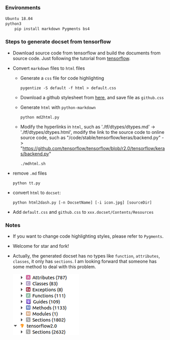 

### Environments

```
Ubuntu 18.04
python3 
	pip install markdown Pygments bs4
```
### Steps to generate docset from tensorflow
* Download source code from tensorflow and build the documents from source code. Just following the tutorial from [tensorflow](https://www.tensorflow.org/community/contribute/docs). 

* Convert `markdown` files to `html` files

  * Generate a `css` file for code highlighting
  
    ```shell
    pygentize -S default -f html > default.css
    ```
  
  * Download a github stylesheet from [here](https://gist.github.com/andyferra/2554919), and save file as `github.css`
  
  * Generate `html` with `python-markdown`
  
    ```shell
    python md2html.py
    ```
  
  * Modify the hyperlinks in `html`, such as './tf/dtypes/dtypes.md'  -> './tf/dtypes/dtypes.html',  modify the link to the source code to online source code, such as "/code/stable/tensorflow/keras/backend.py" -> "https://github.com/tensorflow/tensorflow/blob/r2.0/tensorflow/keras/backend.py"
  
    ```shell
    ./mdhtml.sh
    ```
  
* remove `.md` files 

  ```shell
  python tt.py
  ```

* convert `html` to `docset`:

  ```shell
  python html2dash.py [-n DocsetName] [-i icon.jpg] [sourceDir]
  ```

* Add `default.css` and `github.css` to `xxx.docset/Contents/Resources`





### Notes

* If you want to change code highlighting styles, please refer to `Pygments`.

* Welcome for star and fork!

* Actually, the generated docset has no types like `function`, `attributes`, `classes`, it only has `sections`. I am looking forward that  someone has some method to deal with this problem.

  ![prob](./figures/prob.png)